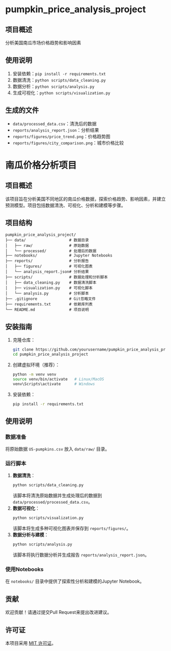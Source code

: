 # pumpkin_price_analysis_project


## 项目概述
分析美国南瓜市场价格趋势和影响因素

## 使用说明
1. 安装依赖：`pip install -r requirements.txt`
2. 数据清洗：`python scripts/data_cleaning.py`
3. 数据分析：`python scripts/analysis.py`
4. 生成可视化：`python scripts/visualization.py`

## 生成的文件
- `data/processed_data.csv`：清洗后的数据
- `reports/analysis_report.json`：分析结果
- `reports/figures/price_trend.png`：价格趋势图
- `reports/figures/city_comparison.png`：城市价格比较

# 南瓜价格分析项目
## 项目概述
该项目旨在分析美国不同地区的南瓜价格数据，探索价格趋势、影响因素，并建立预测模型。项目包括数据清洗、可视化、分析和建模等步骤。
## 项目结构
```
pumpkin_price_analysis_project/
├── data/                   # 数据目录
│   ├── raw/                # 原始数据
│   └── processed/          # 处理后的数据
├── notebooks/              # Jupyter Notebooks
├── reports/                # 分析报告
│   ├── figures/            # 可视化图表
│   └── analysis_report.json# 分析结果
├── scripts/                # 数据处理和分析脚本
│   ├── data_cleaning.py    # 数据清洗脚本
│   ├── visualization.py    # 可视化脚本
│   └── analysis.py         # 分析脚本
├── .gitignore              # Git忽略文件
├── requirements.txt        # 依赖库列表
└── README.md               # 项目说明
```
## 安装指南
1. 克隆仓库：
   ```bash
   git clone https://github.com/yourusername/pumpkin_price_analysis_project.git
   cd pumpkin_price_analysis_project
   ```
2. 创建虚拟环境（推荐）：
   ```bash
   python -m venv venv
   source venv/bin/activate   # Linux/MacOS
   venv\Scripts\activate      # Windows
   ```
3. 安装依赖：
   ```bash
   pip install -r requirements.txt
   ```
## 使用说明
### 数据准备
将原始数据 `US-pumpkins.csv` 放入 `data/raw/` 目录。
### 运行脚本
1. **数据清洗**：
   ```bash
   python scripts/data_cleaning.py
   ```
   该脚本将清洗原始数据并生成处理后的数据到 `data/processed/processed_data.csv`。
2. **数据可视化**：
   ```bash
   python scripts/visualization.py
   ```
   该脚本将生成多种可视化图表并保存到 `reports/figures/`。
3. **数据分析与建模**：
   ```bash
   python scripts/analysis.py
   ```
   该脚本将执行数据分析并生成报告 `reports/analysis_report.json`。
### 使用Notebooks
在 `notebooks/` 目录中提供了探索性分析和建模的Jupyter Notebook。
## 贡献
欢迎贡献！请通过提交Pull Request来提出改进建议。
## 许可证
本项目采用 [MIT 许可证](LICENSE)。
